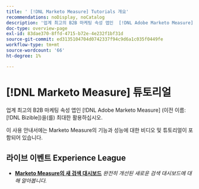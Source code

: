 ```yaml
---
title: ' [!DNL Marketo Measure] Tutorials 개요'
recommendations: noDisplay, noCatalog
description: '업계 최고의 B2B 마케팅 속성 앱인  [!DNL Adobe Marketo Measure] (이전 이름:  [!DNL Bizible])을(를) 최대한 활용하십시오.'
doc-type: overview-page
exl-id: 83dae370-8ffd-4715-b72e-4e232f1bf31d
source-git-commit: ed3135104704d0742337f94c9d6a1c035f0449fe
workflow-type: tm+mt
source-wordcount: '66'
ht-degree: 1%

---
```


# [!DNL Marketo Measure] 튜토리얼

업계 최고의 B2B 마케팅 속성 앱인 [!DNL Adobe Marketo Measure] (이전 이름: [!DNL Bizible])을(를) 최대한 활용하십시오.

이 사용 안내서에는 Marketo Measure의 기능과 성능에 대한 비디오 및 튜토리얼이 포함되어 있습니다.

<div id="recs-overview-body-1"></div>
<div id="recs-overview-body-2"></div>
<div id="recs-overview-body-3"></div>
<div id="recs-overview-body-4"></div>
<div id="recs-overview-body-5"></div>
<div id="recs-overview-body-6"></div>

## 라이브 이벤트 Experience League

* **[Marketo Measure의 새 검색 대시보드](https://experienceleague.adobe.com/ko/docs/events/experience-league-live-recordings/episodes/exl-live-episode-04-18-24)**
  *완전히 개선된 새로운 검색 대시보드에 대해 알아봅니다.*
